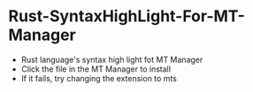 # Rust-SyntaxHighLight-For-MT-Manager

- Rust language's syntax high light fot MT Manager
- Click the file in the MT Manager to install
- If it fails, try changing the extension to mts
